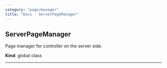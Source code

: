 ```yaml
---
category: "page/manager"
title: "Docs - ServerPageManager"
---
```


## ServerPageManager&nbsp;<a name="ServerPageManager" href="https://github.com/seznam/ima/tree/17.3.0/page/manager/ServerPageManager.js#L11" target="_blank"><span class="icon"><i class="fas fa-external-link-alt fa-xs"></i></span></a>
Page manager for controller on the server side.

**Kind**: global class  

* * *

